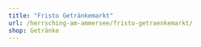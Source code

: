 ```yaml
---
title: "Fristo Getränkemarkt"
url: /herrsching-am-ammersee/fristo-getraenkemarkt/
shop: Getränke
---
```

